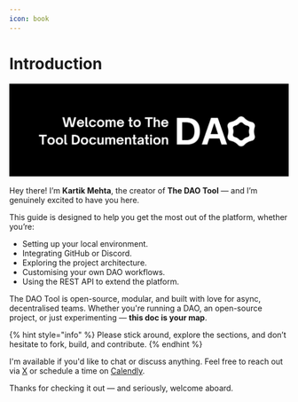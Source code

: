 ```yaml
---
icon: book
---
```


# Introduction

![WELCOME](.gitbook/assets/introduction.png)

Hey there! I’m **Kartik Mehta**, the creator of **The DAO Tool** — and I’m genuinely excited to have you here.

This guide is designed to help you get the most out of the platform, whether you’re:

* Setting up your local environment.
* Integrating GitHub or Discord.
* Exploring the project architecture.
* Customising your own DAO workflows.
* Using the REST API to extend the platform.

The DAO Tool is open-source, modular, and built with love for async, decentralised teams. Whether you're running a DAO, an open-source project, or just experimenting — **this doc is your map**.

{% hint style="info" %}
Please stick around, explore the sections, and don’t hesitate to fork, build, and contribute.
{% endhint %}

I'm available if you'd like to chat or discuss anything. Feel free to reach out via [X](https://x.com/kartik_mehta8) or schedule a time on [Calendly](https://calendly.com/kartikmehta/15min).

Thanks for checking it out — and seriously, welcome aboard.
